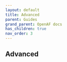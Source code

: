 ```yaml
---
layout: default
title: Advanced
parent: Guides
grand_parent: OpenAF docs
has_children: true
nav_order: 3
---
```


## Advanced